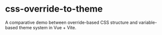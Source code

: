 # css-override-to-theme
A comparative demo between override-based CSS structure and variable-based theme system in Vue + Vite.
